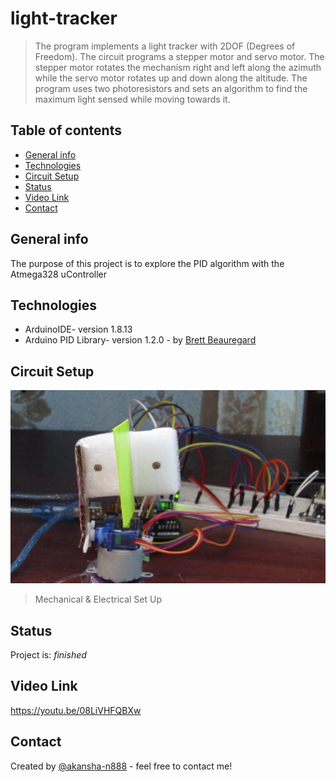 # light-tracker
> The program implements a light tracker with 2DOF (Degrees of Freedom). The circuit programs a stepper motor and servo motor. The stepper motor rotates the mechanism right and left along the azimuth while the servo motor rotates up and down along the altitude. The program uses two photoresistors and sets an algorithm to find the maximum light sensed while moving towards it.

## Table of contents
* [General info](#general-info)
* [Technologies](#technologies)
* [Circuit Setup](#circuit-setup)
* [Status](#status)
* [Video Link](#video-link)
* [Contact](#contact)

## General info
The purpose of this project is to explore the PID algorithm with the Atmega328 uController

## Technologies
* ArduinoIDE- version 1.8.13
* Arduino PID Library- version 1.2.0 - by [Brett Beauregard ](https://github.com/br3ttb/Arduino-PID-Library)

## Circuit Setup
![Set Up](light_tracker.PNG)
> Mechanical & Electrical Set Up

## Status
Project is: _finished_

## Video Link
https://youtu.be/08LiVHFQBXw

## Contact
Created by [@akansha-n888](https://www.linkedin.com/in/akansha-nagar/) - feel free to contact me!
